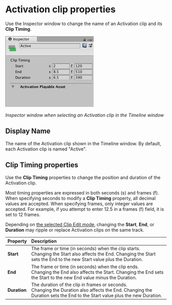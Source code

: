 # Activation clip properties

Use the Inspector window to change the name of an Activation clip and its **Clip Timing**.

![Inspector window when selecting an Activation clip in the Timeline window](images/timeline_inspector_activation_clip.png)

_Inspector window when selecting an Activation clip in the Timeline window_

## Display Name

The name of the Activation clip shown in the Timeline window. By default, each Activation clip is named "Active".

## Clip Timing properties

Use the **Clip Timing** properties to change the position and duration of the Activation clip.

Most timing properties are expressed in both seconds (s) and frames (f). When specifying seconds to modify a **Clip Timing** property, all decimal values are accepted. When specifying frames, only integer values are accepted. For example, if you attempt to enter 12.5 in a frames (f) field, it is set to 12 frames.

Depending on [the selected Clip Edit mode](clp_about.md), changing the **Start**, **End**, or **Duration** may ripple or replace Activation clips on the same track.

|**Property** |**Description** |
|:---|:---|
|**Start**|The frame or time (in seconds) when the clip starts.<br />Changing the Start also affects the End. Changing the Start sets the End to the new Start value plus the Duration.|
|**End**|The frame or time (in seconds) when the clip ends.<br />Changing the End also affects the Start. Changing the End sets the Start to the new End value minus the Duration.|
|**Duration**|The duration of the clip in frames or seconds.<br />Changing the Duration also affects the End. Changing the Duration sets the End to the Start value plus the new Duration.|
